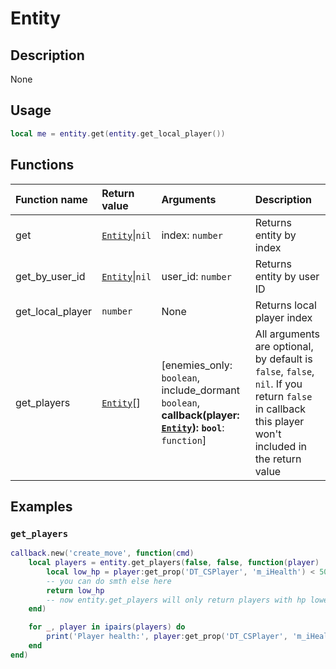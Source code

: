 # Entity

## Description
None

## Usage

```lua
local me = entity.get(entity.get_local_player())
```

## Functions
|Function name|Return value|Arguments|Description|
|:-|:-|:-|:-|
|get|[`Entity`](/types/entity)\|`nil`|index: `number`|Returns entity by index|
|get_by_user_id|[`Entity`](/types/entity)\|`nil`|user_id: `number`|Returns entity by user ID|
|get_local_player|`number`|None|Returns local player index|
|get_players|[`Entity`](/types/entity)[]|[enemies_only: `boolean`, include_dormant `boolean`, **callback(player: [`Entity`](/types/entity)): `bool`**: `function`]|All arguments are optional, by default is `false`, `false`, `nil`. If you return `false` in callback this player won't included in the return value|

## Examples

### `get_players`

```lua
callback.new('create_move', function(cmd)
    local players = entity.get_players(false, false, function(player)
        local low_hp = player:get_prop('DT_CSPlayer', 'm_iHealth') < 50
        -- you can do smth else here
        return low_hp
        -- now entity.get_players will only return players with hp lower than 50
    end)

    for _, player in ipairs(players) do
        print('Player health:', player:get_prop('DT_CSPlayer', 'm_iHealth'))
    end
end)
```